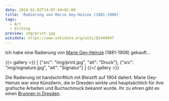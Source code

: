 ```yaml
---
date: 2024-02-02T14:07:44+02:00
title: 'Radierung von Marie Gey-Heinze (1881-1908)'
tags:
  - Art
  - Etching
preview: img/print.jpg
wikidata: https://www.wikidata.org/wiki/Q1449047
---
```


Ich habe eine Radierung von [Marie Gey-Heinze](https://de.wikipedia.org/wiki/Marie_Gey-Heinze) (1881-1908) gekauft...
<!--more-->

{{< gallery >}}
[
  {"src": "img/print.jpg", "alt": "Druck"},
  {"src": "img/signature.jpg", "alt": "Signatur"}
]
{{</ gallery >}}

Die Radierung ist handschriftlich mit Bleistift auf 1904 datiert.
Marie Gey-Heinze war eine Künstlerin, die in Dresden wirkte und hauptsächlich für ihre grafische Arbeiten und Buchschmuck bekannt wurde. Ihr zu ehren gibt es einen [Brunnen in Dresden](https://de.wikipedia.org/wiki/Marie-Gey-Brunnen).
